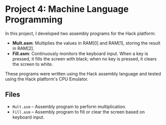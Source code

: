 
# Project 4: Machine Language Programming


In this project, I developed two assembly programs for the Hack platform:

- **Mult.asm**: Multiplies the values in RAM[0] and RAM[1], storing the result in RAM[2].
- **Fill.asm**: Continuously monitors the keyboard input. When a key is pressed, it fills the screen with black; when no key is pressed, it clears the screen to white.

These programs were written using the Hack assembly language and tested using the Hack platform's CPU Emulator.

## Files

- `Mult.asm` – Assembly program to perform multiplication.
- `Fill.asm` – Assembly program to fill or clear the screen based on keyboard input.



